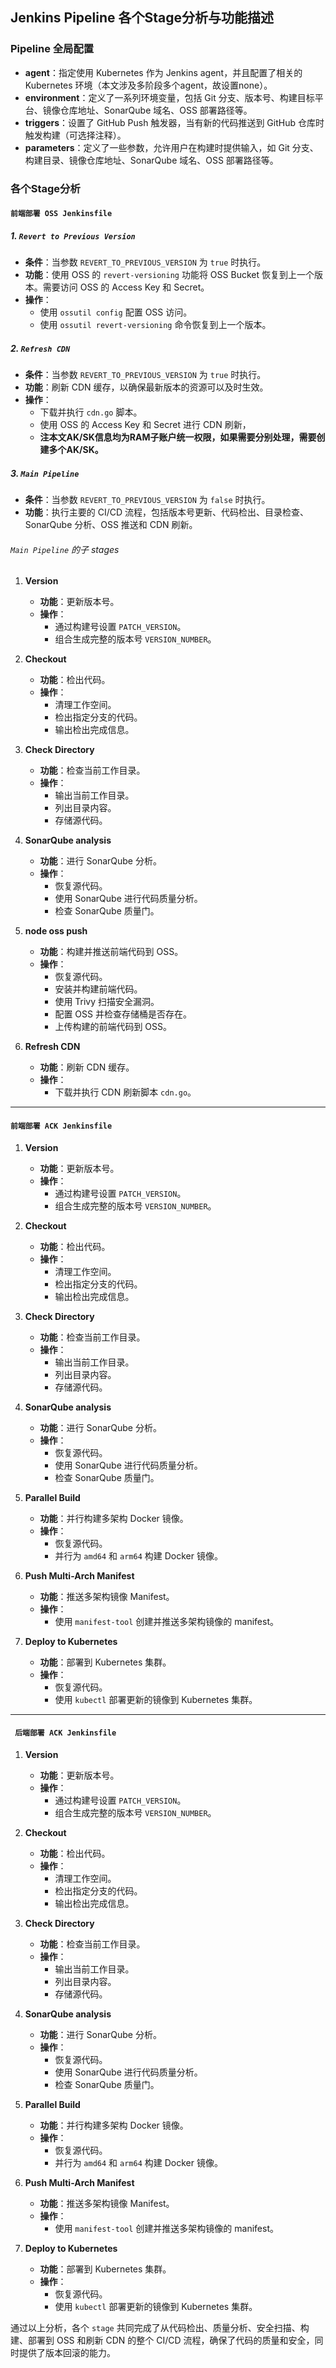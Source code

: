 ## Jenkins Pipeline 各个Stage分析与功能描述


###  Pipeline 全局配置

- **agent**：指定使用 Kubernetes 作为 Jenkins agent，并且配置了相关的 Kubernetes 环境（本文涉及多阶段多个agent，故设置none）。
- **environment**：定义了一系列环境变量，包括 Git 分支、版本号、构建目标平台、镜像仓库地址、SonarQube 域名、OSS 部署路径等。
- **triggers**：设置了 GitHub Push 触发器，当有新的代码推送到 GitHub 仓库时触发构建（可选择注释）。
- **parameters**：定义了一些参数，允许用户在构建时提供输入，如 Git 分支、构建目录、镜像仓库地址、SonarQube 域名、OSS 部署路径等。

### 各个Stage分析

#### `前端部署 OSS Jenkinsfile`

##### 1. `Revert to Previous Version`

- **条件**：当参数 `REVERT_TO_PREVIOUS_VERSION` 为 `true` 时执行。
- **功能**：使用 OSS 的 `revert-versioning` 功能将 OSS Bucket 恢复到上一个版本。需要访问 OSS 的 Access Key 和 Secret。
- **操作**：
    - 使用 `ossutil config` 配置 OSS 访问。
    - 使用 `ossutil revert-versioning` 命令恢复到上一个版本。

##### 2. `Refresh CDN`

- **条件**：当参数 `REVERT_TO_PREVIOUS_VERSION` 为 `true` 时执行。
- **功能**：刷新 CDN 缓存，以确保最新版本的资源可以及时生效。
- **操作**：
    - 下载并执行 `cdn.go` 脚本。
    - 使用 OSS 的 Access Key 和 Secret 进行 CDN 刷新，
    - **注本文AK/SK信息均为RAM子账户统一权限，如果需要分别处理，需要创建多个AK/SK。**

##### 3. `Main Pipeline`

- **条件**：当参数 `REVERT_TO_PREVIOUS_VERSION` 为 `false` 时执行。
- **功能**：执行主要的 CI/CD 流程，包括版本号更新、代码检出、目录检查、SonarQube 分析、OSS 推送和 CDN 刷新。

###### `Main Pipeline` 的子 stages

1. **Version**

    - **功能**：更新版本号。
    - **操作**：
        - 通过构建号设置 `PATCH_VERSION`。
        - 组合生成完整的版本号 `VERSION_NUMBER`。

2. **Checkout**

    - **功能**：检出代码。
    - **操作**：
        - 清理工作空间。
        - 检出指定分支的代码。
        - 输出检出完成信息。

3. **Check Directory**

    - **功能**：检查当前工作目录。
    - **操作**：
        - 输出当前工作目录。
        - 列出目录内容。
        - 存储源代码。

4. **SonarQube analysis**

    - **功能**：进行 SonarQube 分析。
    - **操作**：
        - 恢复源代码。
        - 使用 SonarQube 进行代码质量分析。
        - 检查 SonarQube 质量门。

5. **node oss push**

    - **功能**：构建并推送前端代码到 OSS。
    - **操作**：
        - 恢复源代码。
        - 安装并构建前端代码。
        - 使用 Trivy 扫描安全漏洞。
        - 配置 OSS 并检查存储桶是否存在。
        - 上传构建的前端代码到 OSS。

6. **Refresh CDN**

    - **功能**：刷新 CDN 缓存。
    - **操作**：
        - 下载并执行 CDN 刷新脚本 `cdn.go`。

---

#### `前端部署 ACK Jenkinsfile`

1. **Version**

    - **功能**：更新版本号。
    - **操作**：
        - 通过构建号设置 `PATCH_VERSION`。
        - 组合生成完整的版本号 `VERSION_NUMBER`。

2. **Checkout**

    - **功能**：检出代码。
    - **操作**：
        - 清理工作空间。
        - 检出指定分支的代码。
        - 输出检出完成信息。

3. **Check Directory**

    - **功能**：检查当前工作目录。
    - **操作**：
        - 输出当前工作目录。
        - 列出目录内容。
        - 存储源代码。

4. **SonarQube analysis**

    - **功能**：进行 SonarQube 分析。
    - **操作**：
        - 恢复源代码。
        - 使用 SonarQube 进行代码质量分析。
        - 检查 SonarQube 质量门。

5. **Parallel Build**

    - **功能**：并行构建多架构 Docker 镜像。
    - **操作**：
        - 恢复源代码。
        - 并行为 `amd64` 和 `arm64` 构建 Docker 镜像。

6. **Push Multi-Arch Manifest**

    - **功能**：推送多架构镜像 Manifest。
    - **操作**：
        - 使用 `manifest-tool` 创建并推送多架构镜像的 manifest。

7. **Deploy to Kubernetes**

    - **功能**：部署到 Kubernetes 集群。
    - **操作**：
        - 恢复源代码。
        - 使用 `kubectl` 部署更新的镜像到 Kubernetes 集群。

---

#### ` 后端部署 ACK Jenkinsfile`

1. **Version**

    - **功能**：更新版本号。
    - **操作**：
        - 通过构建号设置 `PATCH_VERSION`。
        - 组合生成完整的版本号 `VERSION_NUMBER`。

2. **Checkout**

    - **功能**：检出代码。
    - **操作**：
        - 清理工作空间。
        - 检出指定分支的代码。
        - 输出检出完成信息。

3. **Check Directory**

    - **功能**：检查当前工作目录。
    - **操作**：
        - 输出当前工作目录。
        - 列出目录内容。
        - 存储源代码。

4. **SonarQube analysis**

    - **功能**：进行 SonarQube 分析。
    - **操作**：
        - 恢复源代码。
        - 使用 SonarQube 进行代码质量分析。
        - 检查 SonarQube 质量门。

5. **Parallel Build**

    - **功能**：并行构建多架构 Docker 镜像。
    - **操作**：
        - 恢复源代码。
        - 并行为 `amd64` 和 `arm64` 构建 Docker 镜像。

6. **Push Multi-Arch Manifest**

    - **功能**：推送多架构镜像 Manifest。
    - **操作**：
        - 使用 `manifest-tool` 创建并推送多架构镜像的 manifest。

7. **Deploy to Kubernetes**

    - **功能**：部署到 Kubernetes 集群。
    - **操作**：
        - 恢复源代码。
        - 使用 `kubectl` 部署更新的镜像到 Kubernetes 集群。

通过以上分析，各个 `stage` 共同完成了从代码检出、质量分析、安全扫描、构建、部署到 OSS 和刷新 CDN 的整个 CI/CD 流程，确保了代码的质量和安全，同时提供了版本回滚的能力。

